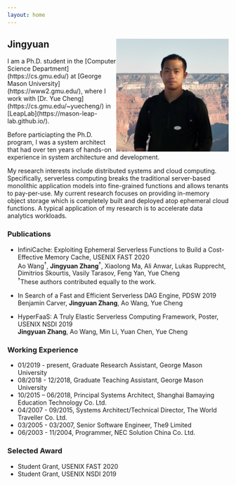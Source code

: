 ```yaml
---
layout: home
---   
```

<h2>
<img src="image/2012_sq.jpg"
  width="256"
  height="256"
  style="float:right;">
  Jingyuan
</h2>
I am a Ph.D. student in the [Computer Science Department](https://cs.gmu.edu/) at [George Mason University](https://www2.gmu.edu/),
where I work with [Dr. Yue Cheng](https://cs.gmu.edu/~yuecheng/) in [LeapLab](https://mason-leap-lab.github.io/).

Before particiapting the Ph.D. program, I was a system architect that had over ten years of hands-on experience in system
architecture and development.

My research interests include distributed systems and cloud computing. Specifically, serverless computing breaks the traditional server-based monolithic application models into fine-grained functions and allows tenants to pay-per-use. My current research focuses on providing in-memory object storage which is completely built and deployed atop ephemeral cloud functions. A typical application of my research is to accelerate data analytics workloads.


### Publications
* InfiniCache: Exploiting Ephemeral Serverless Functions to Build a Cost-Effective Memory Cache, USENIX FAST 2020  
Ao Wang<sup>†</sup>, **Jingyuan Zhang**<sup>†</sup>, Xiaolong Ma, Ali Anwar, Lukas Rupprecht, Dimitrios Skourtis, Vasily Tarasov, Feng Yan, Yue Cheng  
<sup>†</sup>These authors contributed equally to the work.  

* In Search of a Fast and Efficient Serverless DAG Engine, PDSW 2019  
Benjamin Carver, **Jingyuan Zhang**, Ao Wang, Yue Cheng

* HyperFaaS: A Truly Elastic Serverless Computing Framework, Poster, USENIX NSDI 2019  
**Jingyuan Zhang**, Ao Wang, Min Li, Yuan Chen, Yue Cheng

### Working Experience
* 01/2019 - present, Graduate Research Assistant, George Mason University
* 08/2018 - 12/2018, Graduate Teaching Assistant, George Mason University
* 10/2015 – 06/2018, Principal Systems Architect, Shanghai Bamaying Education Technology Co. Ltd.
* 04/2007 - 09/2015, Systems Architect/Technical Director, The World Traveller Co. Ltd.
* 03/2005 - 03/2007, Senior Software Engineer, The9 Limited
* 06/2003 - 11/2004, Programmer, NEC Solution China Co. Ltd.

### Selected Award
* Student Grant, USENIX FAST 2020
* Student Grant, USENIX NSDI 2019
